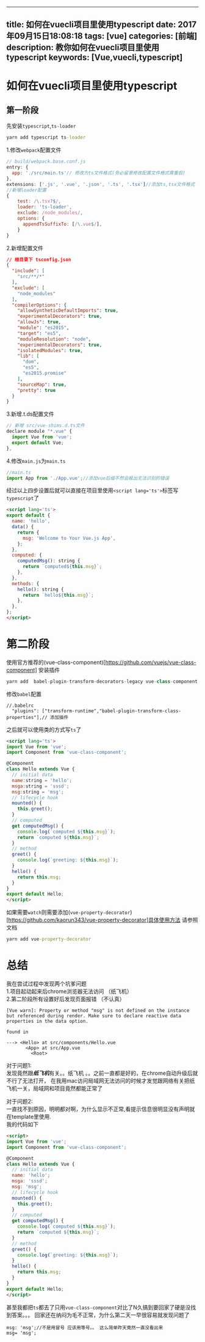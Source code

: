 
---
title: 如何在vuecli项目里使用typescript
date: 2017年09月15日18:08:18
tags: [vue]
categories: [前端]
description: 教你如何在vuecli项目里使用typescript
keywords: [Vue,vuecli,typescript]
---

# 如何在vuecli项目里使用typescript
## 第一阶段
先安装`typescript`,`ts-loader`
```cmd 
yarn add typescript ts-loader
```
1.修改`webpack`配置文件
```js
// build/webpack.base.conf.js
entry: {
  app: './src/main.ts'// 修改为ts文件格式(务必留意修改配置文件格式需重启)
},
extensions: ['.js', '.vue', '.json', '.ts', '.tsx']//添加ts,tsx文件格式
//新增loader配置
{
    test: /\.tsx?$/,
    loader: 'ts-loader',
    exclude: /node_modules/,
    options: {
      appendTsSuffixTo: [/\.vue$/],
    }
}
```

2.新增配置文件
```json
// 根目录下 tsconfig.json
{
  "include": [
    "src/**/*"
  ],
  "exclude": [
    "node_modules"
  ],
  "compilerOptions": {
    "allowSyntheticDefaultImports": true,
    "experimentalDecorators": true,
    "allowJs": true,
    "module": "es2015",
    "target": "es5",
    "moduleResolution": "node",
    "experimentalDecorators": true,
    "isolatedModules": true,
    "lib": [
      "dom",
      "es5",
      "es2015.promise"
    ],
    "sourceMap": true,
    "pretty": true
  }
}
```
3.新增.t.ds配置文件
``` js
// 新增 src/vue-shims.d.ts文件
declare module "*.vue" {
  import Vue from 'vue';
  export default Vue;
},
```
4.修改`main.js`为`main.ts`
```ts
//main.ts
import App from './App.vue';//添加vue后缀不然会报出无法识别的错误
```
经过以上四步设置后就可以直接在项目里使用`<script lang='ts'>`标签写`typescript`了
```html
<script lang='ts'>
export default {
  name: 'hello',
  data() {
    return {
      msg: 'Welcome to Your Vue.js App',
    };
  },
  computed: {
    computedMsg(): string {
      return `computed${this.msg}`;
    },
  },
  methods: {
    hello(): string {
      return `hello${this.msg}`;
    },
  },
};
</script>
```
# 第二阶段
使用官方推荐的(vue-class-component)[https://github.com/vuejs/vue-class-component]
安装插件
```js
yarn add  babel-plugin-transform-decorators-legacy vue-class-component
```
修改`babel`配置
``` babelrc 
//.babelrc 
  "plugins": ["transform-runtime","babel-plugin-transform-class-properties"],// 添加插件
```
之后就可以使用类的方式写`ts`了
```html
<script lang='ts'>
import Vue from 'vue';
import Component from 'vue-class-component';

@Component
class Hello extends Vue {
  // initial data
  name:string = 'hello';
  msga:string = 'sssd';
  msg:string = 'msg';
  // lifecycle hook
  mounted() {
    this.greet();
  }
  // computed
  get computedMsg() {
    console.log(`computed ${this.msg}`);
    return `computed ${this.msg}`;
  }
  // method
  greet() {
    console.log(`greeting: ${this.msg}`);
  }
  hello() {
    return this.msg;
  }
}
export default Hello;
</script>
```
如果需要`watch`则需要添加(`vue-property-decorator`)[https://github.com/kaorun343/vue-property-decorator]具体使用方法 请参照文档
``` cmd
yarn add vue-property-decorator
```
# 总结

我在尝试过程中发现两个坑爹问题  
1.项目起动起来后chrome浏览器无法访问 （纸飞机）  
2.第二阶段所有设置好后发现页面报错 （不认真）  
```
[Vue warn]: Property or method "msg" is not defined on the instance but referenced during render. Make sure to declare reactive data properties in the data option.

found in

---> <Hello> at src/components/Hello.vue
       <App> at src/App.vue
         <Root>
```
对于问题1:  
发现竟然跟***纸飞机***有关。。纸飞机 。。之前一直都是好的，在chrome自动升级后就不行了无法打开，
在我用mac访问局域网无法访问的时候才发觉跟网络有关把纸飞机一关，局域网和项目竟然都能正常了

对于问题2:  
一直找不到原因，明明都对啊，为什么显示不正常,看提示信息很明显没有声明就在template里使用.  
我的代码如下
```html
<script>
import Vue from 'vue';
import Component from 'vue-class-component';

@Component
class Hello extends Vue {
  // initial data
  name: 'hello';
  msga: 'sssd';
  msg: 'msg';
  // lifecycle hook
  mounted() {
    this.greet();
  }
  // computed
  get computedMsg() {
    console.log(`computed ${this.msg}`);
    return `computed ${this.msg}`;
  }
  // method
  greet() {
    console.log(`greeting: ${this.msg}`);
  }
  hello() {
    return this.msg;
  }
}
export default Hello;
</script>
```
甚至我都把`ts`都去了只用`vue-class-component`对比了N久搞到要回家了硬是没找到答案。。。
回家还在纳闷为毛不正常，为什么第二天一早很容易就发现问题了 
```  
msg: 'msg';//不是用冒号 应该用等号。。 这么简单昨天竟然一直没看出来
msg= 'msg';
```





